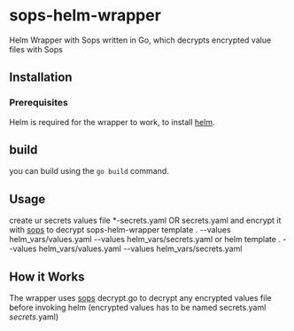 # sops-helm-wrapper
Helm Wrapper with Sops written in Go, which decrypts encrypted value files with Sops 

## Installation

### Prerequisites
Helm is required for the wrapper to work, to install [helm](https://helm.sh/docs/intro/install/).

## build
you can build using the `go build` command.

## Usage
create ur secrets values file *-secrets.yaml OR secrets.yaml and encrypt it with [sops](https://github.com/mozilla/sops/)
to decrypt
sops-helm-wrapper template . --values helm_vars/values.yaml --values helm_vars/secrets.yaml
or
helm template . --values helm_vars/values.yaml --values helm_vars/secrets.yaml

## How it Works
The wrapper uses [sops](https://github.com/mozilla/sops/) decrypt.go to decrypt any encrypted values file before invoking helm 
(encrypted values has to be named secrets.yaml *secrets*.yaml)

